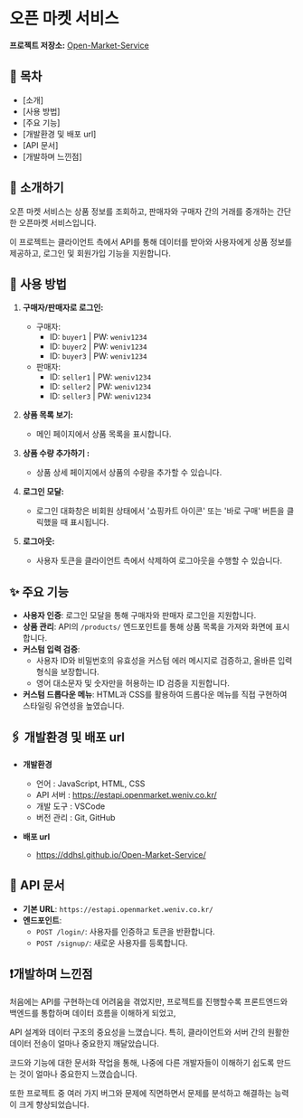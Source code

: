 
# 오픈 마켓 서비스

**프로젝트 저장소:** [Open-Market-Service](https://github.com/ddhsl/Open-Market-Service.git)

## 📖 목차
- [소개]
- [사용 방법]
- [주요 기능]
- [개발환경 및 배포 url]
- [API 문서]
- [개발하며 느낀점]
  

## 🌟 소개하기
오픈 마켓 서비스는 상품 정보를 조회하고, 판매자와 구매자 간의 거래를 중개하는 간단한 오픈마켓 서비스입니다.

이 프로젝트는 클라이언트 측에서 API를 통해 데이터를 받아와 사용자에게 상품 정보를 제공하고, 로그인 및 회원가입 기능을 지원합니다.


## 🚀 사용 방법
1. **구매자/판매자로 로그인:**
   - 구매자: 
     - ID: `buyer1` | PW: `weniv1234`
     - ID: `buyer2` | PW: `weniv1234`
     - ID: `buyer3` | PW: `weniv1234`
   - 판매자:
     - ID: `seller1` | PW: `weniv1234`
     - ID: `seller2` | PW: `weniv1234`
     - ID: `seller3` | PW: `weniv1234`
     
2. **상품 목록 보기:**
   - 메인 페이지에서 상품 목록을 표시합니다.
  
3. **상품 수량 추가하기 :**
   - 상품 상세 페이지에서 상품의 수량을 추가할 수 있습니다.

5. **로그인 모달:**
   - 로그인 대화창은 비회원 상태에서 '쇼핑카트 아이콘' 또는 '바로 구매' 버튼을 클릭했을 때 표시됩니다.

6. **로그아웃:**
   - 사용자 토큰을 클라이언트 측에서 삭제하여 로그아웃을 수행할 수 있습니다.


## ✨ 주요 기능
- **사용자 인증**: 로그인 모달을 통해 구매자와 판매자 로그인을 지원합니다.
- **상품 관리**: API의 `/products/` 엔드포인트를 통해 상품 목록을 가져와 화면에 표시합니다.
- **커스텀 입력 검증**:
  - 사용자 ID와 비밀번호의 유효성을 커스텀 에러 메시지로 검증하고, 올바른 입력 형식을 보장합니다.
  - 영어 대소문자 및 숫자만을 허용하는 ID 검증을 지원합니다.
- **커스텀 드롭다운 메뉴**: HTML과 CSS를 활용하여 드롭다운 메뉴를 직접 구현하여 스타일링 유연성을 높였습니다.


## 🖇️ 개발환경 및 배포 url
- **개발환경**
  - 언어 : JavaScript, HTML, CSS
  - API 서버 : https://estapi.openmarket.weniv.co.kr/
  - 개발 도구 : VSCode
  - 버전 관리 : Git, GitHub

- **배포 url**
  - https://ddhsl.github.io/Open-Market-Service/
  

## 📑 API 문서
- **기본 URL**: `https://estapi.openmarket.weniv.co.kr/`
- **엔드포인트**:
  - `POST /login/`: 사용자를 인증하고 토큰을 반환합니다.
  - `POST /signup/`: 새로운 사용자를 등록합니다.


## ❗️개발하며 느낀점
처음에는 API를 구현하는데 어려움을 겪었지만, 프로젝트를 진행할수록 프론트엔드와 백엔드를 통합하며 데이터 흐름을 이해하게 되었고, 

API 설계와 데이터 구조의 중요성을 느꼈습니다. 특히, 클라이언트와 서버 간의 원활한 데이터 전송이 얼마나 중요한지 깨달았습니다.

코드와 기능에 대한 문서화 작업을 통해, 나중에 다른 개발자들이 이해하기 쉽도록 만드는 것이 얼마나 중요한지 느꼈습습니다.

또한 프로젝트 중 여러 가지 버그와 문제에 직면하면서 문제를 분석하고 해결하는 능력이 크게 향상되었습니다. 

